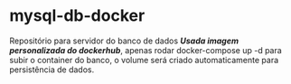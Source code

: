 # mysql-db-docker

Repositório para servidor do banco de dados ***Usada imagem personalizada do dockerhub***, apenas rodar docker-compose up -d para subir o container do banco, o volume será criado automaticamente para persistência de dados.
